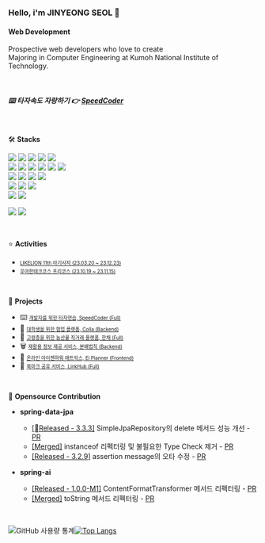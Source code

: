 ### Hello, i'm JINYEONG SEOL 👋

#### Web Development
Prospective web developers who love to create  
Majoring in Computer Engineering at Kumoh National Institute of Technology.

<br/>

#####  ⌨️ 타자속도 자랑하기 👉 [SpeedCoder](https://speedcoder.seol.pro/)
<br/>

🛠️ **Stacks**

<img src="https://img.shields.io/badge/Spring-6DB33F?style=flat-square&logo=Spring&logoColor=white"/> <img src="https://img.shields.io/badge/MySQL-4479A1?style=flat-square&logo=MySQL&logoColor=white"/> <img src="https://img.shields.io/badge/Java-007396?style=flat-square&logo=OpenJDK&logoColor=white"/> 
  <img src="https://img.shields.io/badge/Express-000000?style=flat-square&logo=express&logoColor=white">  <img src="https://img.shields.io/badge/MongoDB-47A248?style=flat-square&logo=Mongodb&logoColor=white"/>  
<img src="https://img.shields.io/badge/JavaScript-F7DF1E?style=flat-square&logo=JavaScript&logoColor=white"/> <img src="https://img.shields.io/badge/Typescript-3178C6?style=flat-square&logo=typescript&logoColor=white">  <img src="https://img.shields.io/badge/HTML5-E34F26?style=flat-square&logo=HTML5&logoColor=white">  <img src="https://img.shields.io/badge/CSS3-1572B6?style=flat-square&logo=css3&logoColor=white">  <img src="https://img.shields.io/badge/React-61DAFB?style=flat-square&logo=react&logoColor=black">  <img src="https://img.shields.io/badge/styled-component-DB7093?style=flat-square&logo=styledcomponent&logoColor=white"/>  
  <img src="https://img.shields.io/badge/Github-181717?style=flat-square&logo=github&logoColor=white"> <img src="https://img.shields.io/badge/Docker-2496ED?style=flat-square&logo=Docker&logoColor=white">  <img src="https://img.shields.io/badge/Amazon AWS-232F3E?stye=flat-square&logo=amazonaws&logoColor=white">  <img src="https://img.shields.io/badge/Github-Actions-2088FF?style=flat-square&logo=Github-actions&logoColor=white"/>    
<img src="https://img.shields.io/badge/Python-3766AB?style=flat-square&logo=Python&logoColor=white"/> <img src="https://img.shields.io/badge/C-A8B9CC?style=flat-square&logo=C&logoColor=white"/> <img src="https://img.shields.io/badge/C++-00599C?style=flat-squre &logo=c%2B%2B&logoColor=white">  
<img src="https://img.shields.io/badge/Dart-0175C2?style=flat-square&logo=Flutter&logoColor=white"/>  <img src="https://img.shields.io/badge/Flutter-02569B?style=flat-square&logo=Flutter&logoColor=white"/>


<img src="https://img.shields.io/badge/Adobe XD-FF61F6?style=flat-square&logo=Adobe-xd&logoColor=white"/>  <img src="https://img.shields.io/badge/Figma-F24E1E?style=flat-square&logo=Figma&logoColor=white"/>  

<br/>

⭐️ **Activities**
 
- <a href="https://github.com/Seol-JY/likelion-backend" style="font-size: 0.7em; color: inherit;">LIKELION 11th 아기사자 (23.03.20 ~ 23.12.23)</a><br/>
- <a href="https://github.com/stars/Seol-JY/lists/woowacourse-precourse" style="font-size: 0.7em; color: inherit;">우아한테크코스 프리코스 (23.10.19 ~ 23.11.15)</a><br/>

<br/>

🏁 **Projects**

- ⌨️ <a href="https://github.com/Seol-JY/SpeedCoder" style="font-size: 0.7em;">개발자를 위한 타자연습, SpeedCoder (Full)</a><br/>
- 🤝 <a href="https://github.com/98OO" style="font-size: 0.7em;">대학생을 위한 협업 플랫폼, Colla (Backend)</a><br/>
- 🥬 <a href="https://github.com/TEAM-NANUM" style="font-size: 0.7em;">고령층을 위한 농산물 직거래 플랫폼, 한채 (Full)</a><br/>
- 🗑️ <a href="https://github.com/Seol-JY/boonbae-backend" style="font-size: 0.7em;">재활용 정보 제공 서비스, 분배법칙 (Backend)</a><br/>
- 📍 <a href="https://github.com/kihyaa" style="font-size: 0.7em;">온라인 아이젠하워 매트릭스, Ei Planner (Frontend)</a><br/>
- 🔖 <a href="https://github.com/Seol-JY/link-hub" style="font-size: 0.7em;">북마크 공유 서비스, LinkHub (Full)</a><br/>

<br/>

🤝 **Opensource Contribution**  

- **spring-data-jpa**
  - [[Released - 3.3.3]](https://github.com/spring-projects/spring-data-jpa/releases/tag/3.3.3) SimpleJpaRepository의 delete 메서드 성능 개선 - [PR](https://github.com/spring-projects/spring-data-jpa/pull/3564)
  - [[Merged]](https://github.com/spring-projects/spring-data-jpa/commit/fcdebde1e58379993670fc7d08531752f62c9c41) instanceof 리펙터링 및 불필요한 Type Check 제거 - [PR](https://github.com/spring-projects/spring-data-jpa/pull/3580)
  - [[Released - 3.2.9]](https://github.com/spring-projects/spring-data-jpa/releases/tag/3.2.9) assertion message의 오타 수정 - [PR](https://github.com/spring-projects/spring-data-jpa/pull/3565)

- **spring-ai**
  - [[Released - 1.0.0-M1]](https://github.com/spring-projects/spring-ai/releases/tag/v1.0.0-M1) ContentFormatTransformer 메서드 리펙터링 - [PR](https://github.com/spring-projects/spring-ai/pull/183)
  - [[Merged]](https://github.com/spring-projects/spring-ai/commit/9bd963567486ee439fcd1d139a33db251fac4597) toString 메서드 리펙터링 - [PR](https://github.com/spring-projects/spring-ai/pull/173)



<br/>


![GitHub 사용량 통계](https://github-readme-stats.vercel.app/api?username=Seol-JY&include_all_commits=true&include_orgs=true&show_icons=true&hide_border=true)[![Top Langs](https://github-readme-stats.vercel.app/api/top-langs/?username=Seol-JY&langs_count=8&layout=compact&include_orgs=true&theme=transparent&hide_border=true)](https://github.com/anuraghazra/github-readme-stats)
